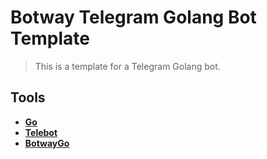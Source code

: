 # Botway Telegram Golang Bot Template

> This is a template for a Telegram Golang bot.

## Tools

- [**Go**](https://go.dev)
- [**Telebot**](https://github.com/tucnak/telebot)
- [**BotwayGo**](https://pkg.go.dev/github.com/abdfnx/botwaygo)
